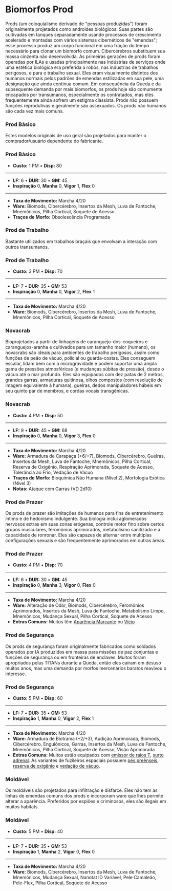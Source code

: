 # Biomorfos Prod

Prods (um coloquialismo derivado de "pessoas produzidas") foram originalmente projetados como androides biológicos. Suas partes são cultivadas em tanques separadamente usando processos de crescimento acelerado e montadas com vários sistemas cibernéticos de "emendas"; esse processo produz um corpo funcional em uma fração do tempo necessário para clonar um biomorfo comum. Cibercérebros substituem sua massa cinzenta não desenvolvida. As primeiras gerações de prods foram operadas por ILAs e usadas principalmente nas indústrias de serviços onde uma estética biológica era preferida a robôs, nas indústrias de trabalhos perigosos, e para o trabalho sexual. Eles eram visualmente distintos dos humanos normais pelos padrões de emendas estilizadas em sua pele, uma designação que ainda continua comum. Em consequência da Queda e da subsequente demanda por mais biomorfos, os prods hoje são comumente encapados por transumanos, especialmente os contratados, mas eles frequentemente ainda sofrem um estigma classista. Prods não possuem funções reprodutivas e geralmente são assexuados. Os prods não humanos são cada vez mais comuns.

<!-- CLEANED /blockquote -->

### Prod Básico

Estes modelos originais de uso geral são projetados para manter o comprador/usuário dependente do fabricante.

<!-- CLEANED blockquote class="indent stat-list" -->

### Prod Básico

- **Custo:** 1&nbsp;PM • **Disp:** 80

---

- **LF:** 6 • **DUR:** 30 • **GM:** 45
- **Inspiração** 0, **Manha** 0, **Vigor** 1, **Flex** 0

---

- **Taxa de Movimento:** Marcha 4/20
- **Ware:** Biomods, Cibercérebro, Insertos da Mesh, Luva de Fantoche, Mnemônicos, Pilha Cortical, Soquete de Acesso
- **Traços de Morfo:** Obsolescência Programada

<!-- CLEANED /blockquote -->

### Prod de Trabalho

Bastante utilizados em trabalhos braçais que envolvam a interação com outros transumanos.

<!-- CLEANED blockquote class="indent stat-list" -->

### Prod de Trabalho

- **Custo:** 3&nbsp;PM • **Disp:** 70

---

- **LF:** 7 • **DUR:** 35 • **GM:** 53
- **Inspiração** 0, **Manha** 0, **Vigor** 2, **Flex** 1

---

- **Taxa de Movimento:** Marcha 4/20
- **Ware:** Biomods, Cibercérebro, Insertos da Mesh, Luva de Fantoche, Mnemônicos, Pilha Cortical, Soquete de Acesso

<!-- CLEANED /blockquote -->

### Novacrab

Bioprojetados a partir de linhagens de caranguejo-dos-coqueiros e caranguejos-aranha e cultivados para um tamanho maior (humano), os novacrabs são ideais para ambientes de trabalho perigosos, assim como funções de peão de vácuo, policial ou guarda-costas. Eles conseguem escalar, lidam bem com a microgravidade e podem suportar uma ampla gama de pressões atmosféricas (e mudanças súbitas de pressão), desde o vácuo até o mar profundo. Eles são equipados com dez patas de 2 metros, grandes garras, armaduras quitinosa, olhos compostos (com resolução de imagem equivalente à humana), guelras, dedos manipuladores hábeis em seu quinto par de membros, e cordas vocais transgênicas.

<!-- CLEANED blockquote class="indent stat-list" -->

### Novacrab

- **Custo:** 4&nbsp;PM • **Disp:** 50

---

- **LF:** 9 • **DUR:** 45 • **GM:** 68
- **Inspiração** 0, **Manha** 0, **Vigor** 3, **Flex** 0

---

- **Taxa de Movimento:** Marcha 4/20
- **Ware:** Armadura de Carapaça (+6/+7), Biomods, Cibercérebro, Guelras, Insertos da Mesh, Luva de Fantoche, Mnemônicos, Pilha Cortical, Reserva de Oxigênio, Respiração Aprimorada, Soquete de Acesso, Tolerância ao Frio, Vedação de Vácuo
- **Traços de Morfo:** Bioquímica Não Humana (Nível 2), Morfologia Exótica (Nível 3)
- **Notas:** Ataque com Garras (VD 2d10)

<!-- CLEANED /blockquote -->

### Prod de Prazer

Os prods de prazer são imitações de humanos para fins de entretenimento íntimo e de hedonismo indulgente. Sua biologia inclui aglomerados nervosos extras em suas zonas erógenas, controle motor fino sobre certos grupos musculares, feromônios aprimorados, metabolismo sanitizado e a capacidade de ronronar. Eles são capazes de alternar entre múltiplas configurações sexuais e são frequentemente aprimorados em outras áreas.

<!-- CLEANED blockquote class="indent stat-list" -->

### Prod de Prazer

- **Custo:** 4&nbsp;PM • **Disp:** 70

---

- **LF:** 6 • **DUR:** 30 • **GM:** 45
- **Inspiração** 0, **Manha** 3, **Vigor** 0, **Flex** 0

---

- **Taxa de Movimento:** Marcha 4/20
- **Ware:** Alteração de Odor, Biomods, Cibercérebro, Feromônios Aprimorados, Insertos da Mesh, Luva de Fantoche, Metabolismo Limpo, Mnemônicos, Mudança Sexual, Pilha Cortical, Soquete de Acesso
- **Extras Comuns:** Muitos têm [Aparência Marcante](../04/28-traits.md#striking-looks) ou [Vício](../04/28-traits.md#addiction)

<!-- CLEANED /blockquote -->

### Prod de Segurança

Os prods de segurança foram originalmente fabricados como soldados operados por IA produzidos em massa para missões de paz conjuntas e funções de segurança ou em fronteiras de enclaves. Muitos foram apropriados pelas TITANs durante a Queda, então eles caíram em desuso muitos anos, mas uma demanda por morfos mercenários baratos reavivou o interesse.

<!-- CLEANED blockquote class="indent stat-list" -->

### Prod de Segurança

- **Custo:** 5&nbsp;PM • **Disp:** 60

---

- **LF:** 7 • **DUR:** 35 • **GM:** 53
- **Inspiração** 1, **Manha** 0, **Vigor** 2, **Flex** 1

---

- **Taxa de Movimento:** Marcha 4/20
- **Ware:** Armadura de Biotrama (+2/+3), Audição Aprimorada, Biomods, Cibercérebro, Enguiônicos, Garras, Insertos da Mesh, Luva de Fantoche, Mnemônicos, Pilha Cortical, Soquete de Acesso, Visão Aprimorada
- **Extras Comuns:** Muitos estão equipados com [emissor de raios T](../16/06-sensory-augmentations.md), [surto adrenal](../16/10-combat-augmentations.md). As variantes de fuzileiros espaciais possuem [pés preênseis](../16/11-physical-augmentations.md), [reserva de oxigênio](../16/11-physical-augmentations.md) e [vedação de vácuo](../16/11-physical-augmentations.md).

<!-- CLEANED /blockquote -->

### Moldável

Os moldáveis são projetados para infiltração e disfarce. Eles não tem as linhas de emendas comuns dos prods e incorporam ware que lhes permite alterar a aparência. Preferidos por espiões e criminosos, eles são ilegais em muitos habitats.

<!-- CLEANED blockquote class="indent stat-list" -->

### Moldável

- **Custo:** 5&nbsp;PM • **Disp:** 40

---

- **LF:** 7 • **DUR:** 35 • **GM:** 53
- **Inspiração** 1, **Manha** 2, **Vigor** 0, **Flex** 0

---

- **Taxa de Movimento:** Marcha 4/20
- **Ware:** Biomods, Cibercérebro, Insertos da Mesh, Luva de Fantoche, Mnemônicos, Mudança Sexual, Nanotat ID Variável, Pele Camaleão, Pele-Flex, Pilha Cortical, Soquete de Acesso

<!-- CLEANED /blockquote -->

